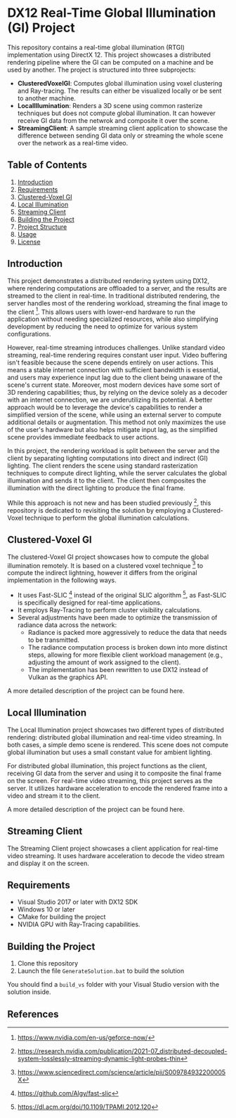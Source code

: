 # DX12 Real-Time Global Illumination (GI) Project

This repository contains a real-time global illumination (RTGI) implementation using DirectX 12. This project showcases a distributed rendering pipeline where the GI can be computed on a machine and be used by another. The project is structured into three subprojects:

- **ClusteredVoxelGI**: Computes global illumination using voxel clustering and Ray-tracing. The results can either be visualized locally or be sent to another machine.
- **LocalIllumination**: Renders a 3D scene using common rasterize techniques but does not compute global illumination. It can however receive GI data from the netwrok and composite it over the scene.
- **StreamingClient**: A sample streaming client application to showcase the difference between sending GI data only or streaming the whole scene over the network as a real-time video.

## Table of Contents

1. [Introduction](#introduction)
2. [Requirements](#requirements)
3. [Clustered-Voxel GI](#clustered-voxel-gi)
4. [Local Illumination](#local-illumination)
5. [Streaming Client](#streaming-client)
6. [Building the Project](#building-the-project)
7. [Project Structure](#project-structure)
8. [Usage](#usage)
9. [License](#license)

## Introduction

This project demonstrates a distributed rendering system using DX12, where rendering computations are offloaded to a server, and the results are streamed to the client in real-time. In traditional distributed rendering, the server handles most of the rendering workload, streaming the final image to the client [^1]. This allows users with lower-end hardware to run the application without needing specialized resources, while also simplifying development by reducing the need to optimize for various system configurations.

However, real-time streaming introduces challenges. Unlike standard video streaming, real-time rendering requires constant user input. Video buffering isn't feasible because the scene depends entirely on user actions. This means a stable internet connection with sufficient bandwidth is essential, and users may experience input lag due to the client being unaware of the scene's current state.
Moreover, most modern devices have some sort of 3D rendering capabilities; thus, by relying on the device solely as a decoder with an internet connection, we are underutilizing its potential. A better approach would be to leverage the device's capabilities to render a simplified version of the scene, while using an external server to compute additional details or augmentation. This method not only maximizes the use of the user's hardware but also helps mitigate input lag, as the simplified scene provides immediate feedback to user actions.

In this project, the rendering workload is split between the server and the client by separating lighting computations into direct and indirect (GI) lighting. The client renders the scene using standard rasterization techniques to compute direct lighting, while the server calculates the global illumination and sends it to the client. The client then composites the illumination with the direct lighting to produce the final frame. 

While this approach is not new and has been studied previously [^2], this repository is dedicated to revisiting the solution by employing a Clustered-Voxel technique to perform the global illumination calculations. 

## Clustered-Voxel GI
The clustered-Voxel GI project showcases how to compute the global illumination remotely. It is based on a clustered voxel technique [^3] to compute the indirect lightning, however it differs from the original implementation in the following ways.

* It uses Fast-SLIC [^4] instead of the original SLIC algorithm [^5], as Fast-SLIC is specifically designed for real-time applications.
* It employs Ray-Tracing to perform cluster visibility calculations.
* Several adjustments have been made to optimize the transmission of radiance data across the network:
   * Radiance is packed more aggressively to reduce the data that needs to be transmitted.
   * The radiance computation process is broken down into more distinct steps, allowing for more flexible client workload management (e.g., adjusting the amount of work assigned to the client).
   * The implementation has been rewritten to use DX12 instead of Vulkan as the graphics API.

A more detailed description of the project can be found here.

## Local Illumination
The Local Illumination project showcases two different types of distributed rendering: distributed global illumination and real-time video streaming.
In both cases, a simple demo scene is rendered. This scene does not compute global illumination but uses a small constant value for ambient lighting.

For distributed global illumination, this project functions as the client, receiving GI data from the server and using it to composite the final frame on the screen.
For real-time video streaming, this project serves as the server. It utilizes hardware acceleration to encode the rendered frame into a video and stream it to the client.

A more detailed description of the project can be found here.

## Streaming Client
The Streaming Client project showcases a client application for real-time video streaming. It uses hardware acceleration to decode the video stream and display it on the screen.

## Requirements

- Visual Studio 2017 or later with DX12 SDK
- Windows 10 or later
- CMake for building the project
- NVIDIA GPU with Ray-Tracing capabilities.

## Building the Project

1. Clone this repository
2. Launch the file `GenerateSolution.bat` to build the solution

You should find a `build_vs` folder with your Visual Studio version with the solution inside.

## References
[^1]: https://www.nvidia.com/en-us/geforce-now/
[^2]: https://research.nvidia.com/publication/2021-07_distributed-decoupled-system-losslessly-streaming-dynamic-light-probes-thin
[^3]: https://www.sciencedirect.com/science/article/pii/S009784932200005X
[^4]: https://github.com/Algy/fast-slic
[^5]: https://dl.acm.org/doi/10.1109/TPAMI.2012.120
